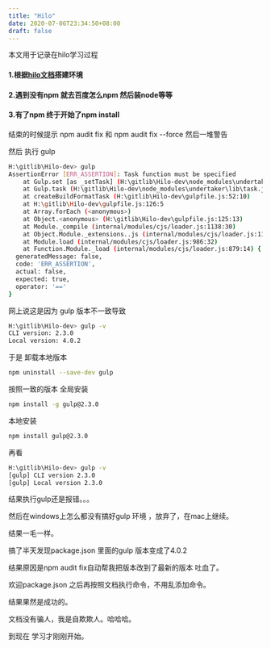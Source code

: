 ```yaml
---
title: "Hilo"
date: 2020-07-06T23:34:50+08:00
draft: false
---
```


本文用于记录在hilo学习过程

#### 1.根据<a href="https://github.com/hiloteam/Hilo/blob/dev/README_ZH.md" target="_blank">hilo文档</a>搭建环境


#### 2.遇到没有npm 就去百度怎么npm 然后装node等等

#### 3.有了npm 终于开始了npm install
结束的时候提示 npm audit fix 和 npm audit fix --force 然后一堆警告

然后 执行 gulp

```sh
H:\gitlib\Hilo-dev> gulp
AssertionError [ERR_ASSERTION]: Task function must be specified
    at Gulp.set [as _setTask] (H:\gitlib\Hilo-dev\node_modules\undertaker\lib\set-task.js:10:3)
    at Gulp.task (H:\gitlib\Hilo-dev\node_modules\undertaker\lib\task.js:13:8)
    at createBuildFormatTask (H:\gitlib\Hilo-dev\gulpfile.js:52:10)
    at H:\gitlib\Hilo-dev\gulpfile.js:126:5
    at Array.forEach (<anonymous>)
    at Object.<anonymous> (H:\gitlib\Hilo-dev\gulpfile.js:125:13)
    at Module._compile (internal/modules/cjs/loader.js:1138:30)
    at Object.Module._extensions..js (internal/modules/cjs/loader.js:1158:10)
    at Module.load (internal/modules/cjs/loader.js:986:32)
    at Function.Module._load (internal/modules/cjs/loader.js:879:14) {
  generatedMessage: false,
  code: 'ERR_ASSERTION',
  actual: false,
  expected: true,
  operator: '=='
}
```
网上说这是因为 gulp 版本不一致导致
```sh
H:\gitlib\Hilo-dev> gulp -v
CLI version: 2.3.0
Local version: 4.0.2
```

于是 卸载本地版本
```sh
npm uninstall --save-dev gulp
```
按照一致的版本
全局安装
```sh
npm install -g gulp@2.3.0
```
本地安装
```sh
npm install gulp@2.3.0
```
再看
```sh
H:\gitlib\Hilo-dev> gulp -v
[gulp] CLI version 2.3.0
[gulp] Local version 2.3.0
```
结果执行gulp还是报错。。。


然后在windows上怎么都没有搞好gulp 环境 ，放弃了，在mac上继续。

结果一毛一样。

搞了半天发现package.json 里面的gulp 版本变成了4.0.2 

结果原因是npm audit fix自动帮我把版本改到了最新的版本 吐血了。

欢迎package.json 之后再按照文档执行命令，不用乱添加命令。

结果果然是成功的。

文档没有骗人，我是自欺欺人。哈哈哈。

到现在 学习才刚刚开始。

